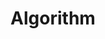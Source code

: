 ---
layout: list
title: Algorithm
slug: algorithm
description: >
  이 블로그 개발기
sitemap: false
order: 3
---